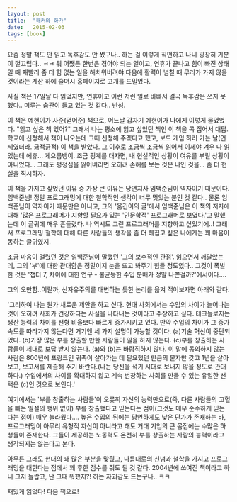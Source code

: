 ```yaml
---
layout: post
title:  "해커와 화가"
date:   2015-02-03
tags: [book]
---
```


  요즘 정말 책도 안 읽고 독후감도 안 썼구나.. 하는 걸 이렇게 직면하고 나니 굉장히 기분이 껄끄럽다.. ㅋㅋ 뭐 어쨌든 한번은 겪어야 되는 일이고, 연휴가 끝나고 힘이 빠진 상태일 때 재빨리 좀 더 힘 없는 일을 해치워버려야 다음에 활력이 넘칠 때 무리가 가지 않을 것이라는 계산 하에 슬며시 홈페이지로 고개를 드밀었다. 

  사실 책은 17일날 다 읽었지만, 연휴이고 이런 저런 일로 바빠서 결국 독후감은 쓰지 못했다.. 미루는 습관이 들고 있는 것 같다.. 반성. 

  이 책은 예현이가 사준(얻어준) 책으로, 어느날 갑자기 예현이가 나에게 이렇게 물었었다. "읽고 싶은 책 있어?" 그래서 나는 평소에 읽고 싶었던 책인 이 책을 콕 집어서 대답. 학교에 신청해서 책이 나오는데 그때 신청해 주겠다고 했고, 보드 게임 하러 가는 날(언제였더라. 긁적긁적) 이 책을 받았다. 그 이후로 조금씩 조금씩 읽어서 이제야 겨우 다 읽었는데 에휴... 게으름뱅이. 조금 핑계를 대자면, 내 현실적인 상황이 여유를 부릴 상황이 아니었다... 그래도 평정심을 잃어버리면 오히려 손해를 보는 것은 나인 것을... 좀 더 현실을 직시하자. 

  이 책을 가지고 싶었던 이유 중 가장 큰 이유는 당연지사 임백준님이 역자이기 때문이다. 임백준님! 정말 프로그래밍에 대한 철학적인 생각이 너무 멋있는 분인 것 같다.. 물론 임백준님이 역자이기 때문만은 아니고, 그의 '옮긴이의 글'에서 임백준님은 이 책의 저자에 대해 '많은 프로그래머가 지향할 필요가 있는 '인문학적' 프로그래머로 보였다.'고 말했는데 이 글귀에 매우 흔들렸다. 나 역시도 그런 프로그래머를 지향하고 싶었기에..! 그래서 프로그래밍 철학에 대해 다른 사람들의 생각을 좀 더 헤집고 싶은 나에게는 꽤 마음이 동하는 글귀였지. 

  조금 마음이 걸렸던 것은 임백준님이 말했던 '그의 보수적인 관점'. 읽으면서 깨달았는데, 그의 '부'에 대한 관대함은 정말이지 눈을 뜨고 봐주기 힘들 정도였다.. 그것이 폭발한 것은 '챕터 7, 차이에 대한 연구 - 불균등한 수입 분배가 정말 나쁜걸까?'에서이다.... 

  그의 오만함..이랄까, 신자유주의를 대변하는 듯한 논리를 옮겨 적어보자면 아래와 같다. 

  '그리하여 나는 뭔가 새로운 제안을 하고 싶다. 현대 사회에서는 수입의 차이가 늘어나는 것이 오히려 사회가 건강하다는 사실을 나타내는 것이라고 주장하고 싶다. 테크놀로지는 생산 능력의 차이를 선형 비율보다 빠르게 증가시키고 있다. 만약 수입의 차이가 그 증가 속도를 따라가지 않는다면 거기엔 세 가지 설명이 가능할 것이다. (a)기술 혁신이 중단되었다. (b)가장 많은 부를 창출할 만한 사람들이 일을 하지 않는다. (c)부를 창출하는 사람들이 제대로 보답 받지 않는다. (a)와 (b)는 바람직하지 않다. 이 말에 동의하지 않는 사람은 800년에 프랑크인 귀족이 살아가는 데 필요했던 만큼의 물자만 갖고 1년을 살아보고, 보고서를 제출해 주기 바란다.(나는 당신을 석기 시대로 보내지 않을 정도로 관대하다.) 수입에서의 차이를 확대하지 않고 계속 번창하는 사회를 만들 수 있는 유일한 선택은 (c)인 것으로 보인다.' 

  여기에서는 '부를 창출하는 사람들'이 오롯히 자신의 능력만으로(즉, 다른 사람들의 고혈을 빠는 일절의 행위 없이) 부를 창출했다고 믿는다는 점이(그것도 매우 순수하게 믿는다는 점이) 매우 놀라웠다.... 높은 수입의 뒤에는 당연하게도 낮은 단가가 존재하는 바, 프로그래밍이 아무리 유형적 자산이 아니라고 해도 거대 기업의 큰 몸집에는 수많은 하청들이 존재한다. 그들이 제공하는 노동력도 온전히 부를 창출하는 사람의 능력이라고 생각되지는 않는다고 본다. 

  아무튼 그래도 현대의 꽤 많은 부분을 맞췄고, 나름대로의 신념과 철학을 가지고 프로그래밍을 대한다는 점에서 꽤 후한 점수를 줘도 될 것 같다. 2004년에 쓰여진 책이라고 하니 그저 놀랍고, 난 그때 뭐했지?! 하는 자괴감도 드는구나.. ㅋㅋ 

  재밌게 읽었다! 다음 책으로!